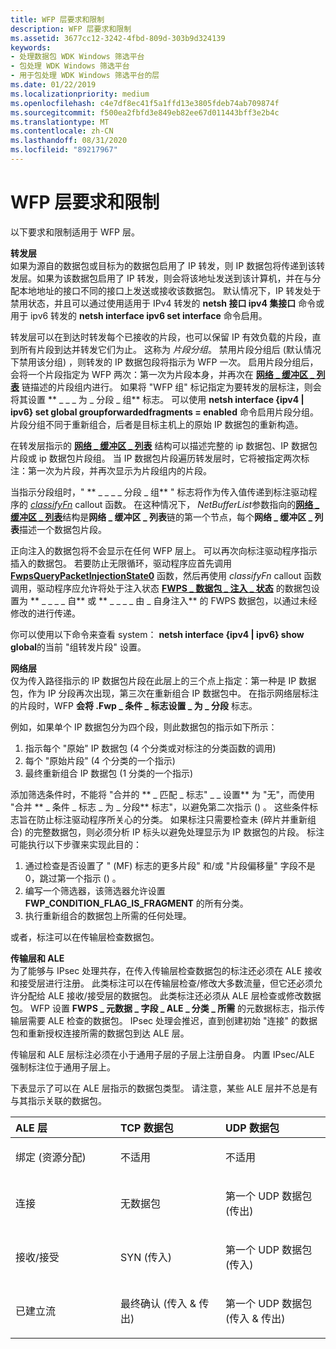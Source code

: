 ```yaml
---
title: WFP 层要求和限制
description: WFP 层要求和限制
ms.assetid: 3677cc12-3242-4fbd-809d-303b9d324139
keywords:
- 处理数据包 WDK Windows 筛选平台
- 包处理 WDK Windows 筛选平台
- 用于包处理 WDK Windows 筛选平台的层
ms.date: 01/22/2019
ms.localizationpriority: medium
ms.openlocfilehash: c4e7df8ec41f5a1ffd13e3805fdeb74ab709874f
ms.sourcegitcommit: f500ea2fbfd3e849eb82ee67d011443bff3e2b4c
ms.translationtype: MT
ms.contentlocale: zh-CN
ms.lasthandoff: 08/31/2020
ms.locfileid: "89217967"
---
```

# <a name="wfp-layer-requirements-and-restrictions"></a>WFP 层要求和限制


以下要求和限制适用于 WFP 层。

<a href="" id="forwarding-layer-------"></a>**转发层**   
如果为源自的数据包或目标为的数据包启用了 IP 转发，则 IP 数据包将传递到该转发层。如果为该数据包启用了 IP 转发，则会将该地址发送到该计算机，并在与分配本地地址的接口不同的接口上发送或接收该数据包。 默认情况下，IP 转发处于禁用状态，并且可以通过使用适用于 IPv4 转发的 **netsh 接口 ipv4 集接口** 命令或用于 ipv6 转发的 **netsh interface ipv6 set interface** 命令启用。

转发层可以在到达时转发每个已接收的片段，也可以保留 IP 有效负载的片段，直到所有片段到达并转发它们为止。 这称为 *片段分组*。 禁用片段分组后 (默认情况下禁用该分组) ，则转发的 IP 数据包段将指示为 WFP 一次。 启用片段分组后，会将一个片段指定为 WFP 两次：第一次为片段本身，并再次在 [**网络 \_ 缓冲区 \_ 列表**](/windows-hardware/drivers/ddi/ndis/ns-ndis-_net_buffer_list) 链描述的片段组内进行。 如果将 "WFP 组" 标记指定为要转发的层标注，则会将其设置 ** \_ \_ \_ 为 \_ 分段 \_ 组** 标志。 可以使用 **netsh interface {ipv4 | ipv6} set global groupforwardedfragments = enabled** 命令启用片段分组。 片段分组不同于重新组合，后者是目标主机上的原始 IP 数据包的重新构造。

在转发层指示的 [**网络 \_ 缓冲区 \_ 列表**](/windows-hardware/drivers/ddi/ndis/ns-ndis-_net_buffer_list) 结构可以描述完整的 ip 数据包、IP 数据包片段或 ip 数据包片段组。 当 IP 数据包片段遍历转发层时，它将被指定两次标注：第一次为片段，并再次显示为片段组内的片段。

当指示分段组时，" ** \_ \_ \_ \_ 分段 \_ 组** " 标志将作为传入值传递到标注驱动程序的 [*classifyFn*](/windows-hardware/drivers/ddi/fwpsk/nc-fwpsk-fwps_callout_classify_fn0) callout 函数。 在这种情况下， *NetBufferList*参数指向的[**网络 \_ 缓冲区 \_ 列表**](/windows-hardware/drivers/ddi/ndis/ns-ndis-_net_buffer_list)结构是**网络 \_ 缓冲区 \_ 列表**链的第一个节点，每个**网络 \_ 缓冲区 \_ 列表**描述一个数据包片段。

正向注入的数据包将不会显示在任何 WFP 层上。 可以再次向标注驱动程序指示插入的数据包。 若要防止无限循环，驱动程序应首先调用 [**FwpsQueryPacketInjectionState0**](/windows-hardware/drivers/ddi/fwpsk/nf-fwpsk-fwpsquerypacketinjectionstate0) 函数，然后再使用 *classifyFn* callout 函数调用，驱动程序应允许将处于注入状态 [**FWPS \_ 数据包 \_ 注入 \_ 状态**](/windows-hardware/drivers/ddi/fwpsk/ne-fwpsk-fwps_packet_injection_state_) 的数据包设置为 ** \_ \_ \_ \_ 自** 或 ** \_ \_ \_ \_ 由 \_ 自身注入** 的 FWPS 数据包，以通过未经修改的进行传递。

你可以使用以下命令来查看 system： **netsh interface {ipv4 | ipv6} show global**的当前 "组转发片段" 设置。

<a href="" id="network-layer-------"></a>**网络层**   
仅为传入路径指示的 IP 数据包片段在此层上的三个点上指定：第一种是 IP 数据包，作为 IP 分段再次出现，第三次在重新组合 IP 数据包中。 在指示网络层标注的片段时，WFP **会将 .Fwp \_ 条件 \_ 标志设置 \_ 为 \_ 分段** 标志。 

例如，如果单个 IP 数据包分为四个段，则此数据包的指示如下所示：

1. 指示每个 "原始" IP 数据包 (4 个分类或对标注的分类函数的调用) 
2. 每个 "原始片段" (4 个分类的一个指示) 
3. 最终重新组合 IP 数据包 (1 分类的一个指示) 

添加筛选条件时，不能将 "合并的 ** \_ 匹配 \_ 标志" \_ \_ 设置** 为 "无"，而使用 "合并 ** \_ 条件 \_ 标志 \_ 为 \_ 分段** 标志"，以避免第二次指示 () 。 这些条件标志旨在防止标注驱动程序所关心的分类。 如果标注只需要检查未 (碎片并重新组合) 的完整数据包，则必须分析 IP 标头以避免处理显示为 IP 数据包的片段。 标注可能执行以下步骤来实现此目的：

1. 通过检查是否设置了 " (MF) 标志的更多片段" 和/或 "片段偏移量" 字段不是0，跳过第一个指示 () 。
2. 编写一个筛选器，该筛选器允许设置 **FWP_CONDITION_FLAG_IS_FRAGMENT** 的所有分类。
3. 执行重新组合的数据包上所需的任何处理。

 或者，标注可以在传输层检查数据包。

<a href="" id="transport-layer-and-ale-------"></a>**传输层和 ALE**   
为了能够与 IPsec 处理共存，在传入传输层检查数据包的标注还必须在 ALE 接收和接受层进行注册。 此类标注可以在传输层检查/修改大多数流量，但它还必须允许分配给 ALE 接收/接受层的数据包。 此类标注还必须从 ALE 层检查或修改数据包。 WFP 设置 **FWPS \_ 元数据 \_ 字段 \_ ALE \_ 分类 \_ 所需** 的元数据标志，指示传输层需要 ALE 检查的数据包。 IPsec 处理会推迟，直到创建初始 "连接" 的数据包和重新授权连接所需的数据包到达 ALE 层。

传输层和 ALE 层标注必须在小于通用子层的子层上注册自身。 内置 IPsec/ALE 强制标注位于通用子层上。

下表显示了可以在 ALE 层指示的数据包类型。 请注意，某些 ALE 层并不总是有与其指示关联的数据包。

<table>
<colgroup>
<col width="33%" />
<col width="33%" />
<col width="33%" />
</colgroup>
<thead>
<tr class="header">
<th align="left">ALE 层</th>
<th align="left">TCP 数据包</th>
<th align="left">UDP 数据包</th>
</tr>
</thead>
<tbody>
<tr class="odd">
<td align="left"><p>绑定 (资源分配) </p></td>
<td align="left"><p>不适用</p></td>
<td align="left"><p>不适用</p></td>
</tr>
<tr class="even">
<td align="left"><p>连接</p></td>
<td align="left"><p>无数据包</p></td>
<td align="left"><p>第一个 UDP 数据包 (传出) </p></td>
</tr>
<tr class="odd">
<td align="left"><p>接收/接受</p></td>
<td align="left"><p>SYN (传入) </p></td>
<td align="left"><p>第一个 UDP 数据包 (传入) </p></td>
</tr>
<tr class="even">
<td align="left"><p>已建立流</p></td>
<td align="left"><p>最终确认 (传入 & 传出) </p></td>
<td align="left"><p>第一个 UDP 数据包 (传入 & 传出) </p></td>
</tr>
</tbody>
</table>

 

 

